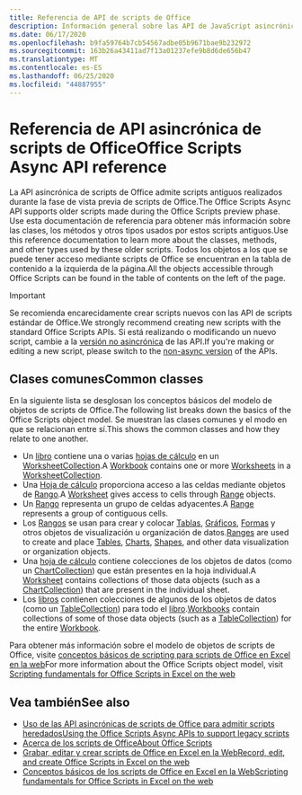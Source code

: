 ```yaml
---
title: Referencia de API de scripts de Office
description: Información general sobre las API de JavaScript asincrónicas de scripts de Office.
ms.date: 06/17/2020
ms.openlocfilehash: b9fa59764b7cb54567adbe05b9671bae9b232972
ms.sourcegitcommit: 163b26a43411ad7f13a01237efe9b8d6de656b47
ms.translationtype: MT
ms.contentlocale: es-ES
ms.lasthandoff: 06/25/2020
ms.locfileid: "44887955"
---
```

# <a name="office-scripts-async-api-reference"></a><span data-ttu-id="faaf2-103">Referencia de API asincrónica de scripts de Office</span><span class="sxs-lookup"><span data-stu-id="faaf2-103">Office Scripts Async API reference</span></span>

<span data-ttu-id="faaf2-104">La API asincrónica de scripts de Office admite scripts antiguos realizados durante la fase de vista previa de scripts de Office.</span><span class="sxs-lookup"><span data-stu-id="faaf2-104">The Office Scripts Async API supports older scripts made during the Office Scripts preview phase.</span></span> <span data-ttu-id="faaf2-105">Use esta documentación de referencia para obtener más información sobre las clases, los métodos y otros tipos usados por estos scripts antiguos.</span><span class="sxs-lookup"><span data-stu-id="faaf2-105">Use this reference documentation to learn more about the classes, methods, and other types used by these older scripts.</span></span> <span data-ttu-id="faaf2-106">Todos los objetos a los que se puede tener acceso mediante scripts de Office se encuentran en la tabla de contenido a la izquierda de la página.</span><span class="sxs-lookup"><span data-stu-id="faaf2-106">All the objects accessible through Office Scripts can be found in the table of contents on the left of the page.</span></span>

> [!IMPORTANT]
> <span data-ttu-id="faaf2-107">Se recomienda encarecidamente crear scripts nuevos con las API de scripts estándar de Office.</span><span class="sxs-lookup"><span data-stu-id="faaf2-107">We strongly recommend creating new scripts with the standard Office Scripts APIs.</span></span> <span data-ttu-id="faaf2-108">Si está realizando o modificando un nuevo script, cambie a la [versión no asincrónica](?view=office-scripts) de las API.</span><span class="sxs-lookup"><span data-stu-id="faaf2-108">If you're making or editing a new script, please switch to the [non-async version](?view=office-scripts) of the APIs.</span></span>

## <a name="common-classes"></a><span data-ttu-id="faaf2-109">Clases comunes</span><span class="sxs-lookup"><span data-stu-id="faaf2-109">Common classes</span></span>

<span data-ttu-id="faaf2-110">En la siguiente lista se desglosan los conceptos básicos del modelo de objetos de scripts de Office.</span><span class="sxs-lookup"><span data-stu-id="faaf2-110">The following list breaks down the basics of the Office Scripts object model.</span></span> <span data-ttu-id="faaf2-111">Se muestran las clases comunes y el modo en que se relacionan entre sí.</span><span class="sxs-lookup"><span data-stu-id="faaf2-111">This shows the common classes and how they relate to one another.</span></span>

- <span data-ttu-id="faaf2-112">Un [libro](/javascript/api/office-scripts/excel/excelscript.workbook) contiene una o varias [hojas de cálculo](/javascript/api/office-scripts/excel/excelscript.worksheet) en un [WorksheetCollection](/javascript/api/office-scripts/excel/excelscript.worksheetcollection).</span><span class="sxs-lookup"><span data-stu-id="faaf2-112">A [Workbook](/javascript/api/office-scripts/excel/excelscript.workbook) contains one or more [Worksheets](/javascript/api/office-scripts/excel/excelscript.worksheet) in a [WorksheetCollection](/javascript/api/office-scripts/excel/excelscript.worksheetcollection).</span></span>
- <span data-ttu-id="faaf2-113">Una [Hoja de cálculo](/javascript/api/office-scripts/excel/excelscript.worksheet) proporciona acceso a las celdas mediante objetos de [Rango](/javascript/api/office-scripts/excel/excelscript.range).</span><span class="sxs-lookup"><span data-stu-id="faaf2-113">A [Worksheet](/javascript/api/office-scripts/excel/excelscript.worksheet) gives access to cells through [Range](/javascript/api/office-scripts/excel/excelscript.range) objects.</span></span>
- <span data-ttu-id="faaf2-114">Un [Rango](/javascript/api/office-scripts/excel/excelscript.range) representa un grupo de celdas adyacentes.</span><span class="sxs-lookup"><span data-stu-id="faaf2-114">A [Range](/javascript/api/office-scripts/excel/excelscript.range) represents a group of contiguous cells.</span></span>
- <span data-ttu-id="faaf2-115">Los [Rangos](/javascript/api/office-scripts/excel/excelscript.range) se usan para crear y colocar [Tablas](/javascript/api/office-scripts/excel/excelscript.table), [Gráficos](/javascript/api/office-scripts/excel/excelscript.chart), [Formas](/javascript/api/office-scripts/excel/excelscript.shape) y otros objetos de visualización u organización de datos.</span><span class="sxs-lookup"><span data-stu-id="faaf2-115">[Ranges](/javascript/api/office-scripts/excel/excelscript.range) are used to create and place [Tables](/javascript/api/office-scripts/excel/excelscript.table), [Charts](/javascript/api/office-scripts/excel/excelscript.chart), [Shapes](/javascript/api/office-scripts/excel/excelscript.shape), and other data visualization or organization objects.</span></span>
- <span data-ttu-id="faaf2-116">Una [hoja de cálculo](/javascript/api/office-scripts/excel/excelscript.worksheet) contiene colecciones de los objetos de datos (como un [ChartCollection](/javascript/api/office-scripts/excel/excelscript.chartcollection)) que están presentes en la hoja individual.</span><span class="sxs-lookup"><span data-stu-id="faaf2-116">A [Worksheet](/javascript/api/office-scripts/excel/excelscript.worksheet) contains collections of those data objects (such as a [ChartCollection](/javascript/api/office-scripts/excel/excelscript.chartcollection)) that are present in the individual sheet.</span></span>
- <span data-ttu-id="faaf2-117">Los [libros](/javascript/api/office-scripts/excel/excelscript.workbook) contienen colecciones de algunos de los objetos de datos (como un [TableCollection](/javascript/api/office-scripts/excel/excelscript.tablecollection)) para todo el [libro](/javascript/api/office-scripts/excel/excelscript.workbook).</span><span class="sxs-lookup"><span data-stu-id="faaf2-117">[Workbooks](/javascript/api/office-scripts/excel/excelscript.workbook) contain collections of some of those data objects (such as a [TableCollection](/javascript/api/office-scripts/excel/excelscript.tablecollection)) for the entire [Workbook](/javascript/api/office-scripts/excel/excelscript.workbook).</span></span>

<span data-ttu-id="faaf2-118">Para obtener más información sobre el modelo de objetos de scripts de Office, visite [conceptos básicos de scripting para scripts de Office en Excel en la web](/office/dev/scripts/develop/scripting-fundamentals)</span><span class="sxs-lookup"><span data-stu-id="faaf2-118">For more information about the Office Scripts object model, visit [Scripting fundamentals for Office Scripts in Excel on the web](/office/dev/scripts/develop/scripting-fundamentals)</span></span>

## <a name="see-also"></a><span data-ttu-id="faaf2-119">Vea también</span><span class="sxs-lookup"><span data-stu-id="faaf2-119">See also</span></span>

- [<span data-ttu-id="faaf2-120">Uso de las API asincrónicas de scripts de Office para admitir scripts heredados</span><span class="sxs-lookup"><span data-stu-id="faaf2-120">Using the Office Scripts Async APIs to support legacy scripts</span></span>](/office/dev/scripts/develop/excel-async-model)
- [<span data-ttu-id="faaf2-121">Acerca de los scripts de Office</span><span class="sxs-lookup"><span data-stu-id="faaf2-121">About Office Scripts</span></span>](/office/dev/scripts/overview/excel)
- [<span data-ttu-id="faaf2-122">Grabar, editar y crear scripts de Office en Excel en la Web</span><span class="sxs-lookup"><span data-stu-id="faaf2-122">Record, edit, and create Office Scripts in Excel on the web</span></span>](/office/dev/scripts/tutorials/excel-tutorial)
- [<span data-ttu-id="faaf2-123">Conceptos básicos de los scripts de Office en Excel en la Web</span><span class="sxs-lookup"><span data-stu-id="faaf2-123">Scripting fundamentals for Office Scripts in Excel on the web</span></span>](/office/dev/scripts/develop/scripting-fundamentals)
